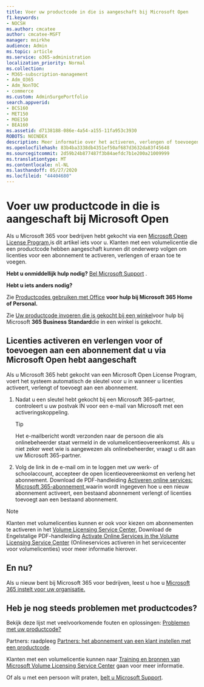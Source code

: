 ```yaml
---
title: Voer uw productcode in die is aangeschaft bij Microsoft Open
f1.keywords:
- NOCSH
ms.author: cmcatee
author: cmcatee-MSFT
manager: mnirkhe
audience: Admin
ms.topic: article
ms.service: o365-administration
localization_priority: Normal
ms.collection:
- M365-subscription-management
- Adm_O365
- Adm_NonTOC
- commerce
ms.custom: AdminSurgePortfolio
search.appverid:
- BCS160
- MET150
- MOE150
- BEA160
ms.assetid: d7138188-086e-4a54-a155-11fa953c3930
ROBOTS: NOINDEX
description: Meer informatie over het activeren, verlengen of toevoegen van licenties aan een Microsoft 365 voor Bedrijven-abonnement.
ms.openlocfilehash: 83b4ba3338db4351ef50af687d3632da83f45648
ms.sourcegitcommit: 2d59b24b877487f3b84aefdc7b1e200a21009999
ms.translationtype: MT
ms.contentlocale: nl-NL
ms.lasthandoff: 05/27/2020
ms.locfileid: "44404680"
---
```

# <a name="enter-your-product-key-purchased-from-microsoft-open"></a>Voer uw productcode in die is aangeschaft bij Microsoft Open

Als u Microsoft 365 voor bedrijven hebt gekocht via een [Microsoft Open License Program,](https://go.microsoft.com/fwlink/p/?LinkID=613298)is dit artikel iets voor u. Klanten met een volumelicentie die een productcode hebben aangeschaft kunnen dit onderwerp volgen om licenties voor een abonnement te activeren, verlengen of eraan toe te voegen.
  
 **Hebt u onmiddellijk hulp nodig?** [Bel Microsoft Support](../admin/contact-support-for-business-products.md) . 
  
 **Hebt u iets anders nodig?**
 
 Zie [Productcodes gebruiken met Office](https://support.office.com/article/12a5763a-d45c-4685-8c95-a44500213759.aspx) **voor hulp bij Microsoft 365 Home of Personal.**
  
 Zie [Uw productcode invoeren die is gekocht bij een winkel](enter-your-product-key.md)voor hulp bij Microsoft **365 Business Standard**die in een winkel is gekocht. 
  
## <a name="activate-renew-or-add-licenses-to-a-subscription-purchased-from-microsoft-open"></a>Licenties activeren en verlengen voor of toevoegen aan een abonnement dat u via Microsoft Open hebt aangeschaft

Als u Microsoft 365 hebt gekocht van een Microsoft Open License Program, voert het systeem automatisch de sleutel voor u in wanneer u licenties activeert, verlengt of toevoegt aan een abonnement.
  
1. Nadat u een sleutel hebt gekocht bij een Microsoft 365-partner, controleert u uw postvak IN voor een e-mail van Microsoft met een activeringskoppeling.
    
    > [!TIP]
    >  Het e-mailbericht wordt verzonden naar de persoon die als onlinebeheerder staat vermeld in de volumelicentieovereenkomst. Als u niet zeker weet wie is aangewezen als onlinebeheerder, vraagt u dit aan uw Microsoft 365-partner. 
  
2. Volg de link in de e-mail om in te loggen met uw werk- of schoolaccount, accepteer de open licentieovereenkomst en verleng het abonnement. Download de PDF-handleiding [Activeren online services: Microsoft 365-abonnement,](https://go.microsoft.com/fwlink/p/?LinkId=618100)waarin wordt ingegeven hoe u een nieuw abonnement activeert, een bestaand abonnement verlengt of licenties toevoegt aan een bestaand abonnement.
    
> [!NOTE]
> Klanten met volumelicenties kunnen er ook voor kiezen om abonnementen te activeren in het [Volume Licensing Service Center.](https://go.microsoft.com/fwlink/p/?LinkID=282016) Download de Engelstalige PDF-handleiding [Activate Online Services in the Volume Licensing Service Center](https://go.microsoft.com/fwlink/p/?LinkId=618096) (Onlineservices activeren in het servicecenter voor volumelicenties) voor meer informatie hierover. 
  
## <a name="whats-next"></a>En nu?

Als u nieuw bent bij Microsoft 365 voor bedrijven, leest u hoe u [Microsoft 365 instelt voor uw organisatie.](../admin/setup/setup.md)
  
## <a name="still-having-trouble-with-product-keys"></a>Heb je nog steeds problemen met productcodes?

Bekijk deze lijst met veelvoorkomende fouten en oplossingen: [Problemen met uw productcode?](product-key-errors-and-solutions.md)
  
Partners: raadpleeg [Partners: het abonnement van een klant instellen met een productcode](https://support.microsoft.com/en-us/office/partners-use-a-product-key-to-set-up-a-customer-subscription-cf22c50f-95c9-4fa2-b959-c264de256d40).
  
Klanten met een volumelicentie kunnen naar [Training en bronnen van Microsoft Volume Licensing Service Center](https://go.microsoft.com/fwlink/p/?LinkId=618103) gaan voor meer informatie.
  
Of als u met een persoon wilt praten, [belt u Microsoft Support](../admin/contact-support-for-business-products.md).
